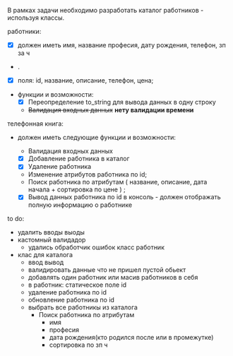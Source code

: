 В рамках задачи необходимо разработать каталог работников - используя классы.

работники:
- [x] должен иметь имя, название професия, дату рождения, телефон, зп за ч 
- .
- [x] поля: id, название, описание, телефон, цена;
- функции и возможности:
   - [x] Переопределение to_string для вывода данных в одну строку
   - ~~Валидация входных данных~~ **нету валидации времени** 

телефонная книга:
- должен иметь следующие функции и возможности:
   - Валидация входных данных
   - [x] Добавление работника в каталог
   - [x] Удаление работника
   - Изменение атрибутов работника по id;
   - Поиск работника по атрибутам ( название, описание, дата начала + сортировка по цене ) ;
  
  - [x] Вывод данных  работника по id в консоль -  должен отображать полную информацию о работнике

to do:


- удалить вводы выоды
- кастомный валидадор
  - удались обработчик ошибок класс работник
- клас для каталога 
  - ввод вывод 
  - валидировать данные что не пришел пустой обьект 
  - добавлять один работник или масив работников в себя 
  - в работник: статическое поле id 
  - удаление работника по id
  - обновление работника по id 
  - выбрать все работникы из каталога 
    - Поиск работника по атрибутам 
      - имя
      - професия
      - дата рождения(кто родился после или в промежутке) 
      - сортировка по зп ч